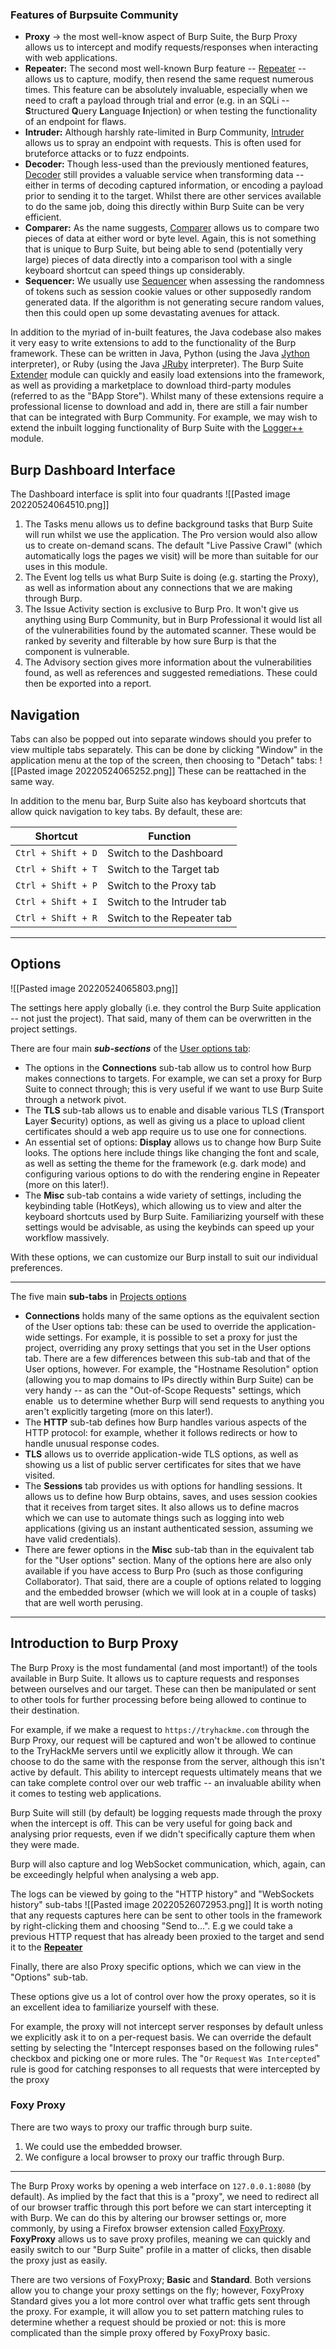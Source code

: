### Features of Burpsuite Community
- **Proxy** -> the most well-know aspect of Burp Suite, the Burp Proxy allows us to intercept and modify requests/responses when interacting with web applications.
- **Repeater:** The second most well-known Burp feature -- [Repeater](https://tryhackme.com/room/burpsuiterepeater) -- allows us to capture, modify, then resend the same request numerous times. This feature can be absolutely invaluable, especially when we need to craft a payload through trial and error (e.g. in an SQLi -- **S**tructured **Q**uery **L**anguage **I**njection) or when testing the functionality of an endpoint for flaws.
-   **Intruder:** Although harshly rate-limited in Burp Community, [Intruder](https://tryhackme.com/room/burpsuiteintruder) allows us to spray an endpoint with requests. This is often used for bruteforce attacks or to fuzz endpoints.
-   **Decoder:** Though less-used than the previously mentioned features, [Decoder](https://tryhackme.com/room/burpsuiteom) still provides a valuable service when transforming data -- either in terms of decoding captured information, or encoding a payload prior to sending it to the target. Whilst there are other services available to do the same job, doing this directly within Burp Suite can be very efficient.  
-   **Comparer:** As the name suggests, [Comparer](https://tryhackme.com/room/burpsuiteom) allows us to compare two pieces of data at either word or byte level. Again, this is not something that is unique to Burp Suite, but being able to send (potentially very large) pieces of data directly into a comparison tool with a single keyboard shortcut can speed things up considerably.  
-   **Sequencer:** We usually use [Sequencer](https://tryhackme.com/room/burpsuiteom) when assessing the randomness of tokens such as session cookie values or other supposedly random generated data. If the algorithm is not generating secure random values, then this could open up some devastating avenues for attack.

In addition to the myriad of in-built features, the Java codebase also makes it very easy to write extensions to add to the functionality of the Burp framework. These can be written in Java, Python (using the Java [Jython](https://www.jython.org/) interpreter), or Ruby (using the Java [JRuby](https://www.jruby.org/) interpreter). The Burp Suite [Extender](https://tryhackme.com/room/burpsuiteextender) module can quickly and easily load extensions into the framework, as well as providing a marketplace to download third-party modules (referred to as the "BApp Store"). Whilst many of these extensions require a professional license to download and add in, there are still a fair number that can be integrated with Burp Community. For example, we may wish to extend the inbuilt logging functionality of Burp Suite with the [Logger++](https://github.com/portswigger/logger-plus-plus) module.

## Burp Dashboard Interface
The Dashboard interface is split into four quadrants
![[Pasted image 20220524064510.png]]
1. The Tasks menu allows us to define background tasks that Burp Suite will run whilst we use the application. The Pro version would also allow us to create on-demand scans. The default "Live Passive Crawl" (which automatically logs the pages we visit) will be more than suitable for our uses in this module.
2. The Event log tells us what Burp Suite is doing (e.g. starting the Proxy), as well as information about any connections that we are making through Burp.
3. The Issue Activity section is exclusive to Burp Pro. It won't give us anything using Burp Community, but in Burp Professional it would list all of the vulnerabilities found by the automated scanner. These would be ranked by severity and filterable by how sure Burp is that the component is vulnerable.
4. The Advisory section gives more information about the vulnerabilities found, as well as references and suggested remediations. These could then be exported into a report.

## Navigation
Tabs can also be popped out into separate windows should you prefer to view multiple tabs separately. This can be done by clicking "Window" in the application menu at the top of the screen, then choosing to "Detach" tabs:
![[Pasted image 20220524065252.png]]
These can be reattached in the same way.

In addition to the menu bar, Burp Suite also has keyboard shortcuts that allow quick navigation to key tabs. By default, these are:

| **Shortcut** | **Function** |
| --- | --- |
| `Ctrl + Shift + D` | Switch to the Dashboard |
| `Ctrl + Shift + T` | Switch to the Target tab |
| `Ctrl + Shift + P` | Switch to the Proxy tab |
| `Ctrl + Shift + I` | Switch to the Intruder tab |
| `Ctrl + Shift + R` | Switch to the Repeater tab |

---
## Options
![[Pasted image 20220524065803.png]]

The settings here apply globally (i.e. they control the Burp Suite application -- not just the project). That said, many of them can be overwritten in the project settings.

There are four main ***sub-sections*** of the <u>User options tab</u>:  

-  The options in the **Connections** sub-tab allow us to control how Burp makes connections to targets. For example, we can set a proxy for Burp Suite to connect through; this is very useful if we want to use Burp Suite through a network pivot.
- The **TLS** sub-tab allows us to enable and disable various TLS (**T**ransport **L**ayer **S**ecurity) options, as well as giving us a place to upload client certificates should a web app require us to use one for connections.
- An essential set of options: **Display** allows us to change how Burp Suite looks. The options here include things like changing the font and scale, as well as setting the theme for the framework (e.g. dark mode) and configuring various options to do with the rendering engine in Repeater (more on this later!).  
- The **Misc** sub-tab contains a wide variety of settings, including the keybinding table (HotKeys), which allowing us to view and alter the keyboard shortcuts used by Burp Suite. Familiarizing yourself with these settings would be advisable, as using the keybinds can speed up your workflow massively.  

With these options, we can customize our Burp install to suit our individual preferences.

---
The five main **sub-tabs** in <u>Projects options</u>

- **Connections** holds many of the same options as the equivalent section of the User options tab: these can be used to override the application-wide settings. For example, it is possible to set a proxy for just the project, overriding any proxy settings that you set in the User options tab. There are a few differences between this sub-tab and that of the User options, however. For example, the "Hostname Resolution" option (allowing you to map domains to IPs directly within Burp Suite) can be very handy -- as can the "Out-of-Scope Requests" settings, which enable  us to determine whether Burp will send requests to anything you aren't explicitly targeting (more on this later!).
- The **HTTP** sub-tab defines how Burp handles various aspects of the HTTP protocol: for example, whether it follows redirects or how to handle unusual response codes.
- **TLS** allows us to override application-wide TLS options, as well as showing us a list of public server certificates for sites that we have visited.
- The **Sessions** tab provides us with options for handling sessions. It allows us to define how Burp obtains, saves, and uses session cookies that it receives from target sites. It also allows us to define macros which we can use to automate things such as logging into web applications (giving us an instant authenticated session, assuming we have valid credentials).
- There are fewer options in the **Misc** sub-tab than in the equivalent tab for the "User options" section. Many of the options here are also only available if you have access to Burp Pro (such as those configuring Collaborator). That said, there are a couple of options related to logging and the embedded browser (which we will look at in a couple of tasks) that are well worth perusing.
---
## Introduction to Burp Proxy
The Burp Proxy is the most fundamental (and most important!) of the tools available in Burp Suite. It allows us to capture requests and responses between ourselves and our target. These can then be manipulated or sent to other tools for further processing before being allowed to continue to their destination.

For example, if we make a request to `https://tryhackme.com` through the Burp Proxy, our request will be captured and won't be allowed to continue to the TryHackMe servers until we explicitly allow it through. We can choose to do the same with the response from the server, although this isn't active by default. This ability to intercept requests ultimately means that we can take complete control over our web traffic -- an invaluable ability when it comes to testing web applications.

Burp Suite will still (by default) be logging requests made through the proxy when the intercept is off. This can be very useful for going back and analysing prior requests, even if we didn't specifically capture them when they were made.

Burp will also capture and log WebSocket communication, which, again, can be exceedingly helpful when analysing a web app.

The logs can be viewed by going to the "HTTP history" and "WebSockets history" sub-tabs
![[Pasted image 20220526072953.png]]
It is worth noting that any requests captures here can be sent to other tools in the framework by right-clicking them and choosing "Send to...". E.g we could take a previous HTTP request that has already been proxied to the target and send it to the **[Repeater](https://tryhackme.com/room/burpsuiterepeater)**

Finally, there are also Proxy specific options, which we can view in the "Options" sub-tab.

These options give us a lot of control over how the proxy operates, so it is an excellent idea to familiarize yourself with these.  

For example, the proxy will not intercept server responses by default unless we explicitly ask it to on a per-request basis. We can override the default setting by selecting the "Intercept responses based on the following rules" checkbox and picking one or more rules. The "`Or` `Request` `Was Intercepted`" rule is good for catching responses to all requests that were intercepted by the proxy

### Foxy Proxy
There are two ways to proxy our traffic through burp suite.
1. We could use the embedded browser.
2. We configure a local browser to proxy our traffic through Burp.
---
The Burp Proxy works by opening a web interface on `127.0.0.1:8080` (by default). As implied by the fact that this is a "proxy", we need to redirect all of our browser traffic through this port before we can start intercepting it with Burp. We can do this by altering our browser settings or, more commonly, by using a Firefox browser extension called [FoxyProxy](https://getfoxyproxy.org/). **FoxyProxy** allows us to save proxy profiles, meaning we can quickly and easily switch to our "Burp Suite" profile in a matter of clicks, then disable the proxy just as easily.

There are two versions of FoxyProxy; **Basic** and **Standard**. Both versions allow you to change your proxy settings on the fly; however, FoxyProxy Standard gives you a lot more control over what traffic gets sent through the proxy. For example, it will allow you to set pattern matching rules to determine whether a request should be proxied or not: this is more complicated than the simple proxy offered by FoxyProxy basic.